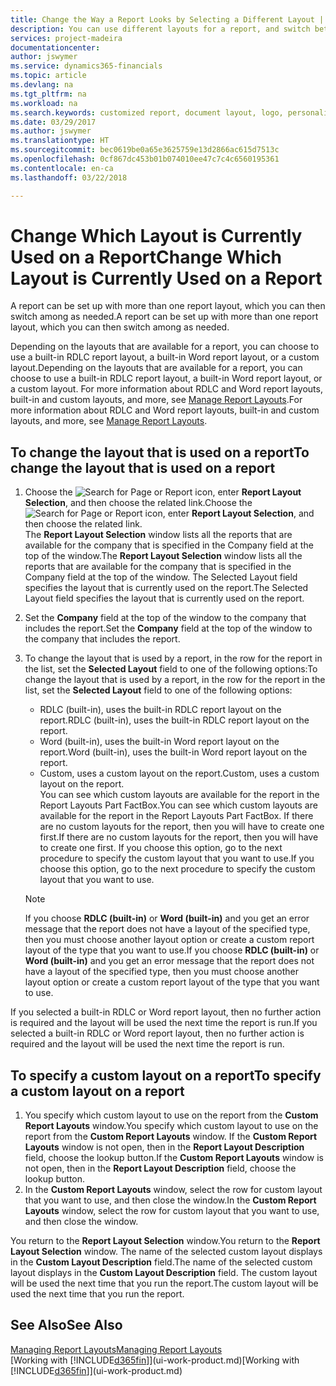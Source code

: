 ```yaml
---
title: Change the Way a Report Looks by Selecting a Different Layout | Microsoft Docs
description: You can use different layouts for a report, and switch between layouts to change how a report looks.
services: project-madeira
documentationcenter: 
author: jswymer
ms.service: dynamics365-financials
ms.topic: article
ms.devlang: na
ms.tgt_pltfrm: na
ms.workload: na
ms.search.keywords: customized report, document layout, logo, personalize
ms.date: 03/29/2017
ms.author: jswymer
ms.translationtype: HT
ms.sourcegitcommit: bec0619be0a65e3625759e13d2866ac615d7513c
ms.openlocfilehash: 0cf867dc453b01b074010ee47c7c4c6560195361
ms.contentlocale: en-ca
ms.lasthandoff: 03/22/2018

---
```

# <a name="change-which-layout-is-currently-used-on-a-report"></a><span data-ttu-id="4fadd-103">Change Which Layout is Currently Used on a Report</span><span class="sxs-lookup"><span data-stu-id="4fadd-103">Change Which Layout is Currently Used on a Report</span></span>
<span data-ttu-id="4fadd-104">A report can be set up with more than one report layout, which you can then switch among as needed.</span><span class="sxs-lookup"><span data-stu-id="4fadd-104">A report can be set up with more than one report layout, which you can then switch among as needed.</span></span>

<span data-ttu-id="4fadd-105">Depending on the layouts that are available for a report, you can choose to use a built-in RDLC report layout, a built-in Word report layout, or a custom layout.</span><span class="sxs-lookup"><span data-stu-id="4fadd-105">Depending on the layouts that are available for a report, you can choose to use a built-in RDLC report layout, a built-in Word report layout, or a custom layout.</span></span> <span data-ttu-id="4fadd-106">For more information about RDLC and Word report layouts, built-in and custom layouts, and more, see [Manage Report Layouts](ui-manage-report-layouts.md).</span><span class="sxs-lookup"><span data-stu-id="4fadd-106">For more information about RDLC and Word report layouts, built-in and custom layouts, and more, see [Manage Report Layouts](ui-manage-report-layouts.md).</span></span>

## <a name="to-change-the-layout-that-is-used-on-a-report"></a><span data-ttu-id="4fadd-107">To change the layout that is used on a report</span><span class="sxs-lookup"><span data-stu-id="4fadd-107">To change the layout that is used on a report</span></span>
1. <span data-ttu-id="4fadd-108">Choose the ![Search for Page or Report](media/ui-search/search_small.png "Search for Page or Report icon") icon, enter **Report Layout Selection**, and then choose the related link.</span><span class="sxs-lookup"><span data-stu-id="4fadd-108">Choose the ![Search for Page or Report](media/ui-search/search_small.png "Search for Page or Report icon") icon, enter **Report Layout Selection**, and then choose the related link.</span></span>  
   <span data-ttu-id="4fadd-109">The **Report Layout Selection** window lists all the reports that are available for the company that is specified in the Company field at the top of the window.</span><span class="sxs-lookup"><span data-stu-id="4fadd-109">The **Report Layout Selection** window lists all the reports that are available for the company that is specified in the Company field at the top of the window.</span></span> <span data-ttu-id="4fadd-110">The Selected Layout field specifies the layout that is currently used on the report.</span><span class="sxs-lookup"><span data-stu-id="4fadd-110">The Selected Layout field specifies the layout that is currently used on the report.</span></span>
2. <span data-ttu-id="4fadd-111">Set the **Company** field at the top of the window to the company that includes the report.</span><span class="sxs-lookup"><span data-stu-id="4fadd-111">Set the **Company** field at the top of the window to the company that includes the report.</span></span>
3. <span data-ttu-id="4fadd-112">To change the layout that is used by a report, in the row for the report in the list, set the **Selected Layout** field to one of the following options:</span><span class="sxs-lookup"><span data-stu-id="4fadd-112">To change the layout that is used by a report, in the row for the report in the list, set the **Selected Layout** field to one of the following options:</span></span>
   * <span data-ttu-id="4fadd-113">RDLC (built-in), uses the built-in RDLC report layout on the report.</span><span class="sxs-lookup"><span data-stu-id="4fadd-113">RDLC (built-in), uses the built-in RDLC report layout on the report.</span></span>
   * <span data-ttu-id="4fadd-114">Word (built-in), uses the built-in Word report layout on the report.</span><span class="sxs-lookup"><span data-stu-id="4fadd-114">Word (built-in), uses the built-in Word report layout on the report.</span></span>
   * <span data-ttu-id="4fadd-115">Custom, uses a custom layout on the report.</span><span class="sxs-lookup"><span data-stu-id="4fadd-115">Custom, uses a custom layout on the report.</span></span>  
     <span data-ttu-id="4fadd-116">You can see which custom layouts are available for the report in the Report Layouts Part FactBox.</span><span class="sxs-lookup"><span data-stu-id="4fadd-116">You can see which custom layouts are available for the report in the Report Layouts Part FactBox.</span></span> <span data-ttu-id="4fadd-117">If there are no custom layouts for the report, then you will have to create one first.</span><span class="sxs-lookup"><span data-stu-id="4fadd-117">If there are no custom layouts for the report, then you will have to create one first.</span></span> <span data-ttu-id="4fadd-118">If you choose this option, go to the next procedure to specify the custom layout that you want to use.</span><span class="sxs-lookup"><span data-stu-id="4fadd-118">If you choose this option, go to the next procedure to specify the custom layout that you want to use.</span></span>

    > [!NOTE]  
    >   <span data-ttu-id="4fadd-119">If you choose **RDLC (built-in)** or **Word (built-in)** and you get an error message that the report does not have a layout of the specified type, then you must choose another layout option or create a custom report layout of the type that you want to use.</span><span class="sxs-lookup"><span data-stu-id="4fadd-119">If you choose **RDLC (built-in)** or **Word (built-in)** and you get an error message that the report does not have a layout of the specified type, then you must choose another layout option or create a custom report layout of the type that you want to use.</span></span>

<span data-ttu-id="4fadd-120">If you selected a built-in RDLC or Word report layout, then no further action is required and the layout will be used the next time the report is run.</span><span class="sxs-lookup"><span data-stu-id="4fadd-120">If you selected a built-in RDLC or Word report layout, then no further action is required and the layout will be used the next time the report is run.</span></span>

## <a name="to-specify-a-custom-layout-on-a-report"></a><span data-ttu-id="4fadd-121">To specify a custom layout on a report</span><span class="sxs-lookup"><span data-stu-id="4fadd-121">To specify a custom layout on a report</span></span>
1. <span data-ttu-id="4fadd-122">You specify which custom layout to use on the report from the **Custom Report Layouts** window.</span><span class="sxs-lookup"><span data-stu-id="4fadd-122">You specify which custom layout to use on the report from the **Custom Report Layouts** window.</span></span> <span data-ttu-id="4fadd-123">If the **Custom Report Layouts** window is not open, then in the **Report Layout Description** field, choose the lookup button.</span><span class="sxs-lookup"><span data-stu-id="4fadd-123">If the **Custom Report Layouts** window is not open, then in the **Report Layout Description** field, choose the lookup button.</span></span>
2. <span data-ttu-id="4fadd-124">In the **Custom Report Layouts** window, select the row for custom layout that you want to use, and then close the window.</span><span class="sxs-lookup"><span data-stu-id="4fadd-124">In the **Custom Report Layouts** window, select the row for custom layout that you want to use, and then close the window.</span></span>

<span data-ttu-id="4fadd-125">You return to the **Report Layout Selection** window.</span><span class="sxs-lookup"><span data-stu-id="4fadd-125">You return to the **Report Layout Selection** window.</span></span> <span data-ttu-id="4fadd-126">The name of the selected custom layout displays in the **Custom Layout Description** field.</span><span class="sxs-lookup"><span data-stu-id="4fadd-126">The name of the selected custom layout displays in the **Custom Layout Description** field.</span></span> <span data-ttu-id="4fadd-127">The custom layout will be used the next time that you run the report.</span><span class="sxs-lookup"><span data-stu-id="4fadd-127">The custom layout will be used the next time that you run the report.</span></span>

## <a name="see-also"></a><span data-ttu-id="4fadd-128">See Also</span><span class="sxs-lookup"><span data-stu-id="4fadd-128">See Also</span></span>
[<span data-ttu-id="4fadd-129">Managing Report Layouts</span><span class="sxs-lookup"><span data-stu-id="4fadd-129">Managing Report Layouts</span></span>](ui-manage-report-layouts.md)  
<span data-ttu-id="4fadd-130">[Working with [!INCLUDE[d365fin](includes/d365fin_md.md)]](ui-work-product.md)</span><span class="sxs-lookup"><span data-stu-id="4fadd-130">[Working with [!INCLUDE[d365fin](includes/d365fin_md.md)]](ui-work-product.md)</span></span>

